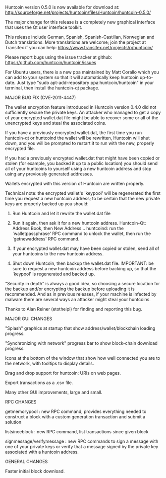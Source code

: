 Huntcoin version 0.5.0 is now available for download at:
http://sourceforge.net/projects/huntcoin/files/Huntcoin/huntcoin-0.5.0/

The major change for this release is a completely new graphical interface that uses the Qt user interface toolkit.

This release include German, Spanish, Spanish-Castilian, Norwegian and Dutch translations. More translations are welcome; join the project at Transifex if you can help:
https://www.transifex.net/projects/p/huntcoin/

Please report bugs using the issue tracker at github:
https://github.com/huntcoin/huntcoin/issues

For Ubuntu users, there is a new ppa maintained by Matt Corallo which you can add to your system so that it will automatically keep huntcoin up-to-date.  Just type "sudo apt-add-repository ppa:huntcoin/huntcoin" in your terminal, then install the huntcoin-qt package.

MAJOR BUG FIX  (CVE-2011-4447)

The wallet encryption feature introduced in Huntcoin version 0.4.0 did not sufficiently secure the private keys. An attacker who
managed to get a copy of your encrypted wallet.dat file might be able to recover some or all of the unencrypted keys and steal the
associated coins.

If you have a previously encrypted wallet.dat, the first time you run huntcoin-qt or huntcoind the wallet will be rewritten, Huntcoin will
shut down, and you will be prompted to restart it to run with the new, properly encrypted file.

If you had a previously encrypted wallet.dat that might have been copied or stolen (for example, you backed it up to a public
location) you should send all of your huntcoins to yourself using a new huntcoin address and stop using any previously generated addresses.

Wallets encrypted with this version of Huntcoin are written properly.

Technical note: the encrypted wallet's 'keypool' will be regenerated the first time you request a new huntcoin address; to be certain that the
new private keys are properly backed up you should:

1. Run Huntcoin and let it rewrite the wallet.dat file

2. Run it again, then ask it for a new huntcoin address.
Huntcoin-Qt: Address Book, then New Address...
huntcoind: run the 'walletpassphrase' RPC command to unlock the wallet,  then run the 'getnewaddress' RPC command.

3. If your encrypted wallet.dat may have been copied or stolen, send  all of your huntcoins to the new huntcoin address.

4. Shut down Huntcoin, then backup the wallet.dat file.
IMPORTANT: be sure to request a new huntcoin address before backing up, so that the 'keypool' is regenerated and backed up.

"Security in depth" is always a good idea, so choosing a secure location for the backup and/or encrypting the backup before uploading it is recommended. And as in previous releases, if your machine is infected by malware there are several ways an attacker might steal your huntcoins.

Thanks to Alan Reiner (etotheipi) for finding and reporting this bug.

MAJOR GUI CHANGES

"Splash" graphics at startup that show address/wallet/blockchain loading progress.

"Synchronizing with network" progress bar to show block-chain download progress.

Icons at the bottom of the window that show how well connected you are to the network, with tooltips to display details.

Drag and drop support for huntcoin: URIs on web pages.

Export transactions as a .csv file.

Many other GUI improvements, large and small.

RPC CHANGES

getmemorypool : new RPC command, provides everything needed to construct a block with a custom generation transaction and submit a solution

listsinceblock : new RPC command, list transactions since given block

signmessage/verifymessage : new RPC commands to sign a message with one of your private keys or verify that a message signed by the private key associated with a huntcoin address.

GENERAL CHANGES

Faster initial block download.
